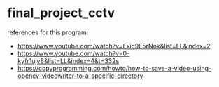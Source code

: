 # final_project_cctv


references for this program:

  * https://www.youtube.com/watch?v=Exic9E5rNok&list=LL&index=2
  * https://www.youtube.com/watch?v=0-kyfr1ujv8&list=LL&index=4&t=332s
  * https://copyprogramming.com/howto/how-to-save-a-video-using-opencv-videowriter-to-a-specific-directory
  
  
